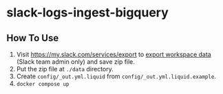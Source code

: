 slack-logs-ingest-bigquery
==========================

How To Use
----------

1. Visit https://my.slack.com/services/export to [export workspace data](https://slack.com/help/articles/201658943-Export-your-workspace-data) (Slack team admin only) and save zip file.
2. Put the zip file at `./data` directory.
3. Create `config/_out.yml.liquid` from `config/_out.yml.liquid.example`.
4. `docker compose up`
